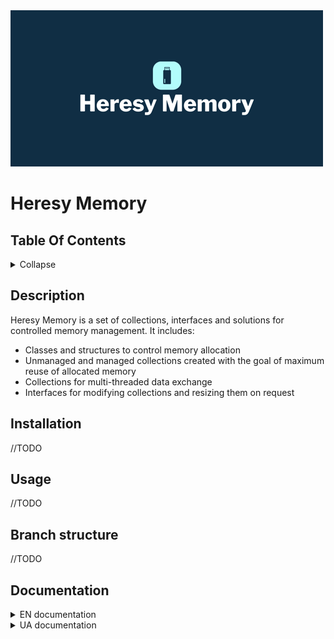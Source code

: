 <img src="docs/Images/logo.png?raw=true" alt="Heresy Memory" width="500px" height="250px"/>

# Heresy Memory

## Table Of Contents

<details>
<summary>Collapse</summary>

- [Description](#description)
- [Installation](#installation)
- [Usage](#usage)
- [Branch structure](#branch-structure)
- [Documentation](#documentation)

</details>

## Description

Heresy Memory is a set of collections, interfaces and solutions for controlled memory management. It includes:
* Classes and structures to control memory allocation
* Unmanaged and managed collections created with the goal of maximum reuse of allocated memory
* Collections for multi-threaded data exchange
* Interfaces for modifying collections and resizing them on request

## Installation

//TODO

## Usage

//TODO

## Branch structure

//TODO

## Documentation

<details>
<summary>EN documentation</summary>

* [Allocations](docs/en/Allocations.md)
* [Collection interfaces](docs/en/Collection%20interfaces.md)
* [MPMC Circular Buffer](docs/en/MPMC%20Circular%20Buffers.md)

</details>

<details>
<summary>UA documentation</summary>

* [Allocations](docs/ua/Allocations.md)
* [Collection interfaces](docs/ua/Collection%20interfaces.md)
* [MPMC Circular Buffer](docs/ua/MPMC%20Circular%20Buffers.md)

</details>